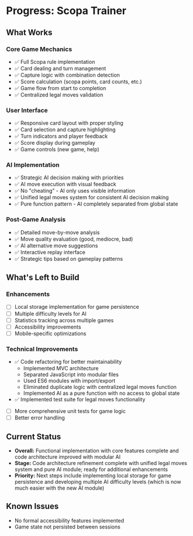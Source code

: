 # Progress: Scopa Trainer

## What Works

### Core Game Mechanics
- ✅ Full Scopa rule implementation
- ✅ Card dealing and turn management
- ✅ Capture logic with combination detection
- ✅ Score calculation (scopa points, card counts, etc.)
- ✅ Game flow from start to completion
- ✅ Centralized legal moves validation

### User Interface
- ✅ Responsive card layout with proper styling
- ✅ Card selection and capture highlighting
- ✅ Turn indicators and player feedback
- ✅ Score display during gameplay
- ✅ Game controls (new game, help)

### AI Implementation
- ✅ Strategic AI decision making with priorities
- ✅ AI move execution with visual feedback
- ✅ No "cheating" - AI only uses visible information
- ✅ Unified legal moves system for consistent AI decision making
- ✅ Pure function pattern - AI completely separated from global state

### Post-Game Analysis
- ✅ Detailed move-by-move analysis
- ✅ Move quality evaluation (good, mediocre, bad)
- ✅ AI alternative move suggestions
- ✅ Interactive replay interface
- ✅ Strategic tips based on gameplay patterns

## What's Left to Build

### Enhancements
- [ ] Local storage implementation for game persistence
- [ ] Multiple difficulty levels for AI
- [ ] Statistics tracking across multiple games
- [ ] Accessibility improvements
- [ ] Mobile-specific optimizations

### Technical Improvements
- ✅ Code refactoring for better maintainability
  - Implemented MVC architecture
  - Separated JavaScript into modular files
  - Used ES6 modules with import/export
  - Eliminated duplicate logic with centralized legal moves function
  - Implemented AI as a pure function with no access to global state
- ✅ Implemented test suite for legal moves functionality
- [ ] More comprehensive unit tests for game logic
- [ ] Better error handling

## Current Status
- **Overall:** Functional implementation with core features complete and code architecture improved with modular AI
- **Stage:** Code architecture refinement complete with unified legal moves system and pure AI module; ready for additional enhancements
- **Priority:** Next steps include implementing local storage for game persistence and developing multiple AI difficulty levels (which is now much easier with the new AI module)

## Known Issues
- No formal accessibility features implemented
- Game state not persisted between sessions
